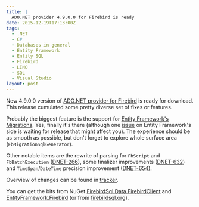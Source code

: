 ```yaml
---
title: |
  ADO.NET provider 4.9.0.0 for Firebird is ready
date: 2015-12-19T17:13:00Z
tags:
  - .NET
  - C#
  - Databases in general
  - Entity Framework
  - Entity SQL
  - Firebird
  - LINQ
  - SQL
  - Visual Studio
layout: post
---
```

New 4.9.0.0 version of [ADO.NET provider for Firebird][1] is ready for download. This release cumulated some pretty diverse set of fixes or features.

<!-- excerpt -->

Probably the biggest feature is the support for [Entity Framework's Migrations][5]. Yes, finally it's there (although one [issue][6] on Entity Framework's side is waiting for release that might affect you). The experience should be as smooth as possible, but don't forget to explore whole surface area (`FbMigrationSqlGenerator`).

Other notable items are the rewrite of parsing for `FbScript` and `FbBatchExecution` ([DNET-266][7]), some finalizer improvements ([DNET-632][8]) and `TimeSpan`/`DateTime` precision improvement ([DNET-654][9]).

Overview of changes can be found in [tracker][4].

You can get the bits from NuGet [FirebirdSql.Data.FirebirdClient][2] and [EntityFramework.Firebird][3] (or from [firebirdsql.org][1]).

[1]: http://www.firebirdsql.org/en/net-provider/
[2]: http://www.nuget.org/packages/FirebirdSql.Data.FirebirdClient/
[3]: http://www.nuget.org/packages/EntityFramework.Firebird/
[4]: http://tracker.firebirdsql.org/secure/ReleaseNote.jspa?version=10722&styleName=Text&projectId=10003
[5]: https://msdn.microsoft.com/en-us/data/jj591621.aspx
[6]: http://entityframework.codeplex.com/workitem/2683
[7]: http://tracker.firebirdsql.org/browse/DNET-266
[8]: http://tracker.firebirdsql.org/browse/DNET-632
[9]: http://tracker.firebirdsql.org/browse/DNET-654